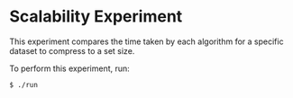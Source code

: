 # Scalability Experiment

This experiment compares the time taken by each algorithm for a specific
dataset to compress to a set size.

To perform this experiment, run:
```bash
$ ./run
```
